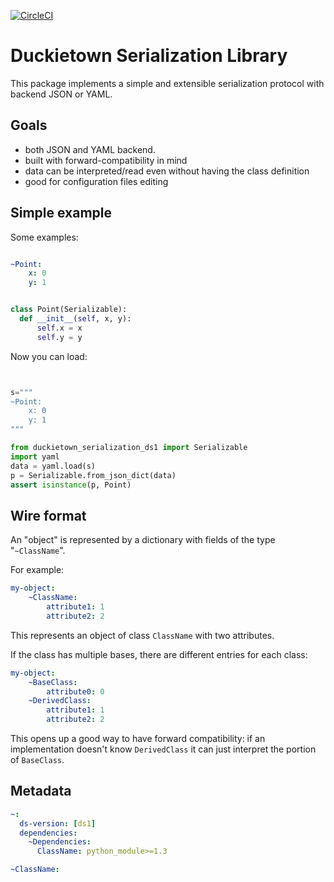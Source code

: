 [![CircleCI](https://circleci.com/gh/duckietown/duckietown-serialization.svg?style=shield)](https://circleci.com/gh/duckietown/duckietown-serialization)


# Duckietown Serialization Library

This package implements a simple and extensible serialization protocol
with backend JSON or YAML.


## Goals

- both JSON and YAML backend.
- built with forward-compatibility in mind
- data can be interpreted/read even without having the class definition
- good for configuration files editing

## Simple example


Some examples:

```yaml

~Point:
    x: 0
    y: 1

```

```python

class Point(Serializable):
  def __init__(self, x, y):
      self.x = x
      self.y = y

```

Now you can load:

```python


s="""
~Point:
    x: 0
    y: 1
"""

from duckietown_serialization_ds1 import Serializable
import yaml
data = yaml.load(s)
p = Serializable.from_json_dict(data)
assert isinstance(p, Point)

```


## Wire format

An "object" is represented by a dictionary with fields of the type "`~ClassName`".

For example:

```yaml
my-object:
    ~ClassName:
        attribute1: 1
        attribute2: 2
```

This represents an object of class `ClassName` with two attributes.

If the class has multiple bases, there are different entries for each class:


```yaml
my-object:
    ~BaseClass:
        attribute0: 0
    ~DerivedClass:
        attribute1: 1
        attribute2: 2
```

This opens up a good way to have forward compatibility:
if an implementation doesn't know `DerivedClass` it can just interpret
the portion of `BaseClass`.



## Metadata



```yaml
~:
  ds-version: [ds1]
  dependencies:
    ~Dependencies:
      ClassName: python_module>=1.3

~ClassName:


```

